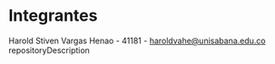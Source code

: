 # Integrantes
Harold Stiven Vargas Henao - 41181 - haroldvahe@unisabana.edu.co
 repositoryDescription
